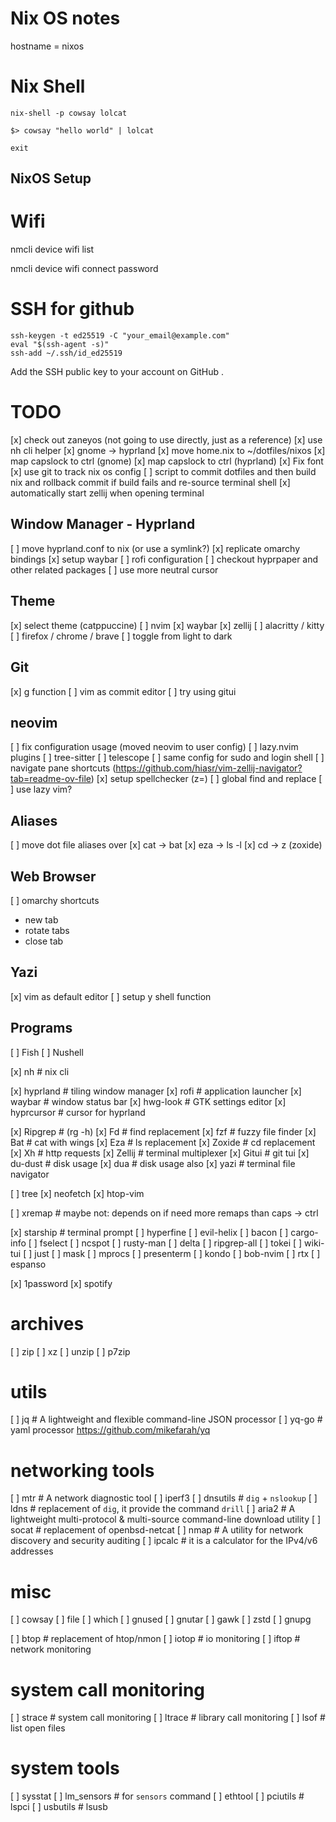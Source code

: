 # Nix OS notes

hostname = nixos

# Nix Shell

```
nix-shell -p cowsay lolcat

$> cowsay "hello world" | lolcat

exit
```

NixOS Setup
---

# Wifi

nmcli device wifi list

nmcli device wifi connect <SSID> password <password>

# SSH for github

```
ssh-keygen -t ed25519 -C "your_email@example.com"
eval "$(ssh-agent -s)"
ssh-add ~/.ssh/id_ed25519
```

Add the SSH public key to your account on GitHub .


# TODO

[x] check out zaneyos (not going to use directly, just as a reference)
[x] use nh cli helper
[x] gnome -> hyprland
[x] move home.nix to ~/dotfiles/nixos
[x] map capslock to ctrl (gnome)
[x] map capslock to ctrl (hyprland)
[x] Fix font
[x] use git to track nix os config
[ ] script to commit dotfiles and then build nix and rollback commit if build fails and re-source terminal shell
[x] automatically start zellij when opening terminal

## Window Manager - Hyprland

[ ] move hyprland.conf to nix (or use a symlink?)
[x] replicate omarchy bindings
[x] setup waybar
[ ] rofi configuration
[ ] checkout hyprpaper and other related packages
[ ] use more neutral cursor

## Theme

[x] select theme (catppuccine)
    [ ] nvim
    [x] waybar
    [x] zellij
    [ ] alacritty / kitty
    [ ] firefox / chrome / brave
[ ] toggle from light to dark

## Git

[x] g function
[ ] vim as commit editor
[ ] try using gitui

## neovim

[ ] fix configuration usage (moved neovim to user config)
  [ ] lazy.nvim plugins
    [ ] tree-sitter
    [ ] telescope
  [ ] same config for sudo and login shell
[ ] navigate pane shortcuts (https://github.com/hiasr/vim-zellij-navigator?tab=readme-ov-file)
[x] setup spellchecker (z=)
[ ] global find and replace
[ ] use lazy vim?

## Aliases

[ ] move dot file aliases over
[x] cat -> bat
[x] eza -> ls -l
[x] cd -> z (zoxide)

## Web Browser

[ ] omarchy shortcuts
  - new tab
  - rotate tabs
  - close tab

## Yazi

[x] vim as default editor
[ ] setup y shell function

## Programs

[ ] Fish
[ ] Nushell

[x] nh         # nix cli

[x] hyprland   # tiling window manager
[x] rofi       # application launcher
[x] waybar     # window status bar
[x] hwg-look   # GTK settings editor
[x] hyprcursor # cursor for hyprland

[x] Ripgrep    # (rg -h)
[x] Fd         # find replacement
[x] fzf        # fuzzy file finder
[x] Bat        # cat with wings
[x] Eza        # ls replacement
[x] Zoxide     # cd replacement
[x] Xh         # http requests
[x] Zellij     # terminal multiplexer
[x] Gitui      # git tui
[x] du-dust    # disk usage
[x] dua        # disk usage also
[x] yazi       # terminal file navigator

[ ] tree
[x] neofetch
[x] htop-vim

[ ] xremap     # maybe not: depends on if need more remaps than caps -> ctrl

[x] starship   # terminal prompt
[ ] hyperfine
[ ] evil-helix
[ ] bacon
[ ] cargo-info
[ ] fselect
[ ] ncspot
[ ] rusty-man
[ ] delta
[ ] ripgrep-all
[ ] tokei
[ ] wiki-tui
[ ] just
[ ] mask
[ ] mprocs
[ ] presenterm
[ ] kondo
[ ] bob-nvim
[ ] rtx
[ ] espanso


[x] 1password
[x] spotify


# archives
[ ] zip
[ ] xz
[ ] unzip
[ ] p7zip

# utils
[ ] jq         # A lightweight and flexible command-line JSON processor
[ ] yq-go      # yaml processor https://github.com/mikefarah/yq

# networking tools
[ ] mtr        # A network diagnostic tool
[ ] iperf3
[ ] dnsutils   # `dig` + `nslookup`
[ ] ldns       # replacement of `dig`, it provide the command `drill`
[ ] aria2      # A lightweight multi-protocol & multi-source command-line download utility
[ ] socat      # replacement of openbsd-netcat
[ ] nmap       # A utility for network discovery and security auditing
[ ] ipcalc     # it is a calculator for the IPv4/v6 addresses

# misc
[ ] cowsay
[ ] file
[ ] which
[ ] gnused
[ ] gnutar
[ ] gawk
[ ] zstd
[ ] gnupg

[ ] btop       # replacement of htop/nmon
[ ] iotop      # io monitoring
[ ] iftop      # network monitoring

# system call monitoring
[ ] strace     # system call monitoring
[ ] ltrace     # library call monitoring
[ ] lsof       # list open files

# system tools
[ ] sysstat
[ ] lm_sensors # for `sensors` command
[ ] ethtool
[ ] pciutils   # lspci
[ ] usbutils   # lsusb

